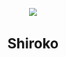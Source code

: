 <!DOCTYPE html>
 <body>
<div class="info">
<p align ="center">
 <img src= "https://files.catbox.moe/0421p1.jpg" witdh = "100px"></img>
</p>
  <h1 align="center">Shiroko</h1>

